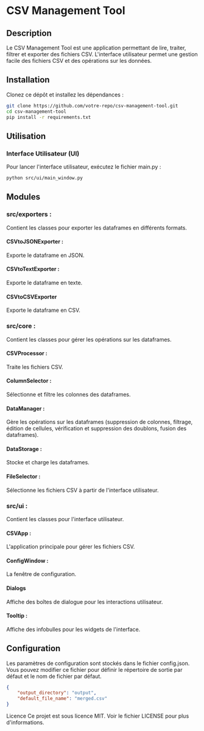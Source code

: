 # CSV Management Tool

## Description

Le CSV Management Tool est une application permettant de lire, traiter, filtrer et exporter des fichiers CSV. L'interface utilisateur permet une gestion facile des fichiers CSV et des opérations sur les données.

## Installation

Clonez ce dépôt et installez les dépendances :

```bash
git clone https://github.com/votre-repo/csv-management-tool.git
cd csv-management-tool
pip install -r requirements.txt
```

## Utilisation
### Interface Utilisateur (UI)
Pour lancer l'interface utilisateur, exécutez le fichier main.py :

```bash
python src/ui/main_window.py
```

## Modules
### src/exporters : 
Contient les classes pour exporter les dataframes en différents formats.

#### CSVtoJSONExporter : 
Exporte le dataframe en JSON.

#### CSVtoTextExporter : 
Exporte le dataframe en texte.

#### CSVtoCSVExporter
Exporte le dataframe en CSV.

### src/core : 
Contient les classes pour gérer les opérations sur les dataframes.

#### CSVProcessor : 
Traite les fichiers CSV.

#### ColumnSelector : 
Sélectionne et filtre les colonnes des dataframes.

#### DataManager : 
Gère les opérations sur les dataframes (suppression de colonnes, filtrage, édition de cellules, vérification et suppression des doublons, fusion des dataframes).

#### DataStorage : 
Stocke et charge les dataframes.

#### FileSelector : 
Sélectionne les fichiers CSV à partir de l'interface utilisateur.

### src/ui : 
Contient les classes pour l'interface utilisateur.

#### CSVApp : 
L'application principale pour gérer les fichiers CSV.

#### ConfigWindow : 
La fenêtre de configuration.

#### Dialogs
Affiche des boîtes de dialogue pour les interactions utilisateur.

#### Tooltip : 
Affiche des infobulles pour les widgets de l'interface.

## Configuration
Les paramètres de configuration sont stockés dans le fichier config.json. Vous pouvez modifier ce fichier pour définir le répertoire de sortie par défaut et le nom de fichier par défaut.

```json
{
    "output_directory": "output",
    "default_file_name": "merged.csv"
}
```

Licence
Ce projet est sous licence MIT. Voir le fichier LICENSE pour plus d'informations.


